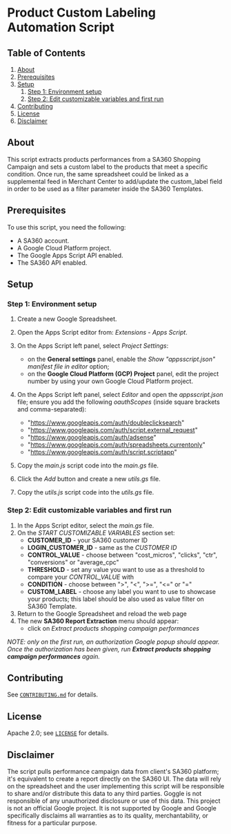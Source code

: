 # Product Custom Labeling Automation Script

## Table of Contents

1. [About](#about)
2. [Prerequisites](#prerequisites)
3. [Setup](#setup)
	1. [Step 1: Environment setup](#step-1-environment-setup)
	2. [Step 2: Edit customizable variables and first run](#step-2-edit-customizable-variables-and-first-run)
4. [Contributing](#contributing)
5. [License](#license)
6. [Disclaimer](#disclaimer)

## About

This script extracts products performances from a SA360 Shopping Campaign and sets a custom label to the products that meet a specific condition.
Once run, the same spreadsheet could be linked as a supplemental feed in Merchant Center to add/update the custom_label field in order to be used as a filter parameter inside the SA360 Templates.


## Prerequisites

To use this script, you need the following:

* A SA360 account.
* A Google Cloud Platform project.
* The Google Apps Script API enabled.
* The SA360 API enabled.

## Setup

### Step 1: Environment setup

1. Create a new Google Spreadsheet.
2. Open the Apps Script editor from: _Extensions - Apps Script_.
3. On the Apps Script left panel, select _Project Settings_:
	* on the **General settings** panel, enable the _Show "appsscript.json" manifest file in editor_ option;
	* on the **Google Cloud Platform (GCP) Project** panel, edit the project number by using your own Google Cloud Platform project.
4. On the Apps Script left panel, select _Editor_ and open the _appsscript.json_ file; ensure you add the following _oauthScopes_ (inside square brackets and comma-separated):
	* "https://www.googleapis.com/auth/doubleclicksearch"
 	* "https://www.googleapis.com/auth/script.external_request"
 	* "https://www.googleapis.com/auth/adsense"
 	* "https://www.googleapis.com/auth/spreadsheets.currentonly"
 	* "https://www.googleapis.com/auth/script.scriptapp"

5. Copy the _main.js_ script code into the _main.gs_ file.
6. Click the _Add_ button and create a new _utils.gs_ file. 
7. Copy the _utils.js_ script code into the _utils.gs_ file.

### Step 2: Edit customizable variables and first run

1. In the Apps Script editor, select the _main.gs_ file.
2. On the _START CUSTOMIZABLE VARIABLES_ section set:
	* **CUSTOMER_ID** - your SA360 customer ID
	* **LOGIN_CUSTOMER_ID** - same as the _CUSTOMER ID_
	* **CONTROL_VALUE** - choose between "cost_micros", "clicks", "ctr", "conversions" or "average_cpc"
	* **THRESHOLD** - set any value you want to use as a threshold to compare your _CONTROL_VALUE_ with
	* **CONDITION** - choose between ">", "<", ">=", "<=" or "="
	* **CUSTOM_LABEL** - choose any label you want to use to showcase your products; this label should be also used as value filter on SA360 Template.
3. Return to the Google Spreadsheet and reload the web page
4. The new **SA360 Report Extraction** menu should appear:
	* click on _Extract products shopping campaign performances_

_NOTE: only on the first run, an authorization Google popup should appear. Once the authorization has been given, run **Extract products shopping campaign performances** again._

## Contributing

See [`CONTRIBUTING.md`](CONTRIBUTING.md) for details.

## License

Apache 2.0; see [`LICENSE`](LICENSE) for details.

## Disclaimer

The script pulls performance campaign data from client's SA360 platform; it's equivalent to create a report directly on the SA360 UI. The data will rely on the spreadsheet and the user implementing this script will be responsible to share and/or distribute this data to any third parties.
Goggle is not responsible of any unauthorized disclosure or use of this data.
This project is not an official Google project. It is not supported by Google and Google specifically disclaims all warranties as to its quality, merchantability, or fitness for a particular purpose.
